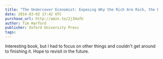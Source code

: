 ```yaml
---
title: "The Undercover Economist: Exposing Why the Rich Are Rich, the Poor Are Poor—and Why You Can Never Buy a Decent Used Car!"
date: 2014-03-02 17:42 UTC
purchase_url: http://amzn.to/2jIHafU
author: Tim Harford
publisher: Oxford University Press
tags:
---
```


Interesting book, but I had to focus on other things and couldn't get around to finishing it. Hope to revisit in the future.

